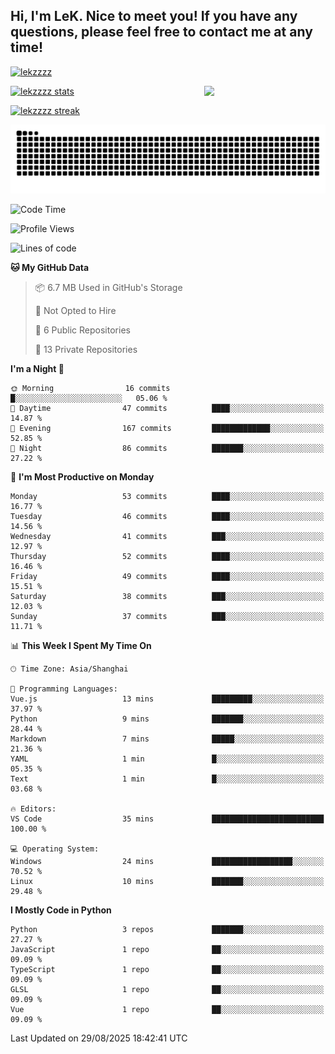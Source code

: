 ## Hi, I'm LeK. Nice to meet you! If you have any questions, please feel free to contact me at any time!

<p align="left"> <a href="https://github.com/ryo-ma/github-profile-trophy"><img src="https://github-profile-trophy.vercel.app/?username=lekzzzz" alt="lekzzzz" /></a> </p>

<img align="right" width="38.5%" src="https://github.com/LeKZzzz/LeKZzzz/blob/master/img/img_1_1.gif"/>

<a href="https://github.com/LeKZzzz"><img width="58%" src="https://github-readme-stats.vercel.app/api?username=lekzzzz&show_icons=true&locale=en" alt="lekzzzz stats"></a>

<a href="https://github.com/LeKZzzz"><img width="58%" src="https://github-readme-streak-stats.herokuapp.com/?user=lekzzzz&" alt="lekzzzz streak"></a>


![snake](https://raw.githubusercontent.com/LeKZzzz/LeKZzzz/output/github-contribution-grid-snake.svg)


<!--START_SECTION:waka-->
![Code Time](http://img.shields.io/badge/Code%20Time-617%20hrs%208%20mins-blue)

![Profile Views](http://img.shields.io/badge/Profile%20Views-0-blue)

![Lines of code](https://img.shields.io/badge/From%20Hello%20World%20I%27ve%20Written-3.8%20million%20lines%20of%20code-blue)

**🐱 My GitHub Data** 

> 📦 6.7 MB Used in GitHub's Storage 
 > 
> 🚫 Not Opted to Hire
 > 
> 📜 6 Public Repositories 
 > 
> 🔑 13 Private Repositories 
 > 
**I'm a Night 🦉** 

```text
🌞 Morning                16 commits          █░░░░░░░░░░░░░░░░░░░░░░░░   05.06 % 
🌆 Daytime                47 commits          ████░░░░░░░░░░░░░░░░░░░░░   14.87 % 
🌃 Evening                167 commits         █████████████░░░░░░░░░░░░   52.85 % 
🌙 Night                  86 commits          ███████░░░░░░░░░░░░░░░░░░   27.22 % 
```
📅 **I'm Most Productive on Monday** 

```text
Monday                   53 commits          ████░░░░░░░░░░░░░░░░░░░░░   16.77 % 
Tuesday                  46 commits          ████░░░░░░░░░░░░░░░░░░░░░   14.56 % 
Wednesday                41 commits          ███░░░░░░░░░░░░░░░░░░░░░░   12.97 % 
Thursday                 52 commits          ████░░░░░░░░░░░░░░░░░░░░░   16.46 % 
Friday                   49 commits          ████░░░░░░░░░░░░░░░░░░░░░   15.51 % 
Saturday                 38 commits          ███░░░░░░░░░░░░░░░░░░░░░░   12.03 % 
Sunday                   37 commits          ███░░░░░░░░░░░░░░░░░░░░░░   11.71 % 
```


📊 **This Week I Spent My Time On** 

```text
🕑︎ Time Zone: Asia/Shanghai

💬 Programming Languages: 
Vue.js                   13 mins             █████████░░░░░░░░░░░░░░░░   37.97 % 
Python                   9 mins              ███████░░░░░░░░░░░░░░░░░░   28.44 % 
Markdown                 7 mins              █████░░░░░░░░░░░░░░░░░░░░   21.36 % 
YAML                     1 min               █░░░░░░░░░░░░░░░░░░░░░░░░   05.35 % 
Text                     1 min               █░░░░░░░░░░░░░░░░░░░░░░░░   03.68 % 

🔥 Editors: 
VS Code                  35 mins             █████████████████████████   100.00 % 

💻 Operating System: 
Windows                  24 mins             ██████████████████░░░░░░░   70.52 % 
Linux                    10 mins             ███████░░░░░░░░░░░░░░░░░░   29.48 % 
```

**I Mostly Code in Python** 

```text
Python                   3 repos             ███████░░░░░░░░░░░░░░░░░░   27.27 % 
JavaScript               1 repo              ██░░░░░░░░░░░░░░░░░░░░░░░   09.09 % 
TypeScript               1 repo              ██░░░░░░░░░░░░░░░░░░░░░░░   09.09 % 
GLSL                     1 repo              ██░░░░░░░░░░░░░░░░░░░░░░░   09.09 % 
Vue                      1 repo              ██░░░░░░░░░░░░░░░░░░░░░░░   09.09 % 
```




 Last Updated on 29/08/2025 18:42:41 UTC
<!--END_SECTION:waka-->
